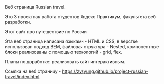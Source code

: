 Веб страница Russian travel.
 


 

Это 3 проектная работа студентов Яндекс Практикум, факультета веб разработки.
 

Этот сайт про путешествие по России
 

Эта веб страница написана языками - HTML и CSS, в верстке использован подход BEM, файловая структура - Nested, компонентные блоки реализованы с помощью технологий - grid, flex.
 


 

Планы по доработке: реализовать сайт интерактивным.

Ссылка на веб страницу - https://zvzyung.github.io/project-russian-travel/index.html
